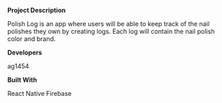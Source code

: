 **Project Description**

Polish Log is an app where users will be able to keep track of the nail polishes they own by creating logs. Each log will contain the nail polish color and brand.

**Developers**

ag1454

**Built With**

React Native
Firebase
